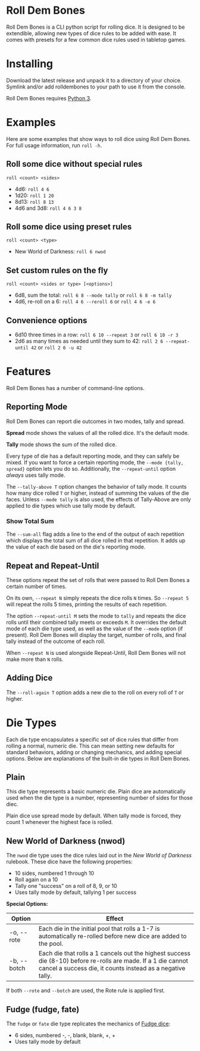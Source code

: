 # Roll Dem Bones

Roll Dem Bones is a CLI python script for rolling dice. It is designed to be extendible, allowing new types of dice rules to be added with ease. It comes with presets for a few common dice rules used in tabletop games.

# Installing

Download the latest release and unpack it to a directory of your choice. Symlink and/or add rolldembones to your path to use it from the console.

Roll Dem Bones requires [Python 3](https://www.python.org/).

# Examples

Here are some examples that show ways to roll dice using Roll Dem Bones. For full usage information, run `roll -h`.

## Roll some dice without special rules

`roll <count> <sides>`

* 4d6: `roll 4 6`
* 1d20: `roll 1 20`
* 8d13: `roll 8 13`
* 4d6 and 3d8: `roll 4 6 3 8`

## Roll some dice using preset rules

`roll <count> <type>`

* New World of Darkness: `roll 6 nwod`

## Set custom rules on the fly

`roll <count> <sides or type> [<options>]`

* 6d8, sum the total: `roll 6 8 --mode tally` or `roll 6 8 -m tally`
* 4d6, re-roll on a 6: `roll 4 6 --reroll 6` or `roll 4 6 -e 6`

## Convenience options

* 6d10 three times in a row: `roll 6 10 --repeat 3` or `roll 6 10 -r 3`
* 2d6 as many times as needed until they sum to 42: `roll 2 6 --repeat-until 42` or `roll 2 6 -u 42`

# Features

Roll Dem Bones has a number of command-line options.

## Reporting Mode

Roll Dem Bones can report die outcomes in two modes, tally and spread.

**Spread** mode shows the values of all the rolled dice. It's the default mode.

**Tally** mode shows the sum of the rolled dice.

Every type of die has a default reporting mode, and they can safely be mixed. If you want to force a certain reporting mode, the `--mode {tally, spread}` option lets you do so. Additionally, the `--repeat-until` option *always* uses tally mode.

The `--tally-above T` option changes the behavior of tally mode. It counts how many dice rolled `T` or higher, instead of summing the values of the die faces. Unless `--mode tally` is also used, the effects of Tally-Above are only applied to die types which use tally mode by default.

### Show Total Sum

The `--sum-all` flag adds a line to the end of the output of each repetition which displays the total sum of all dice rolled in that repetition. It adds up the value of each die based on the die's reporting mode.

## Repeat and Repeat-Until

These options repeat the set of rolls that were passed to Roll Dem Bones a certain number of times.

On its own, `--repeat N` simply repeats the dice rolls `N` times. So `--repeat 5` will repeat the rolls 5 times, printing the results of each repetition.

The option `--repeat-until M` sets the mode to `tally` and repeats the dice rolls until their combined tally meets or exceeds `M`. It overrides the default mode of each die type used, as well as the value of the `--mode` option (if present). Roll Dem Bones will display the target, number of rolls, and final tally instead of the outcome of each roll.

When `--repeat N` is used alongside Repeat-Until, Roll Dem Bones will not make more than `N` rolls.

## Adding Dice

The `--roll-again T` option adds a new die to the roll on every roll of `T` or higher.

# Die Types

Each die type encapsulates a specific set of dice rules that differ from rolling a normal, numeric die. This can mean setting new defaults for standard behaviors, adding or changing mechanics, and adding special options. Below are explanations of the built-in die types in Roll Dem Bones.

## Plain

This die type represents a basic numeric die. Plain dice are automatically used when the die type is a number, representing number of sides for those diec.

Plain dice use spread mode by default. When tally mode is forced, they count 1 whenever the highest face is rolled.

## New World of Darkness (nwod)

The `nwod` die type uses the dice rules laid out in the *New World of Darkness* rulebook. These dice have the following properties:

* 10 sides, numbered 1 through 10
* Roll again on a 10
* Tally one "success" on a roll of 8, 9, or 10
* Uses tally mode by default, tallying 1 per success

**Special Options:**

| Option | Effect |
|--------|---------|
| -o, --rote | Each die in the initial pool that rolls a 1-7 is automatically re-rolled before new dice are added to the pool. |
| -b, --botch | Each die that rolls a 1 cancels out the highest success die (8-10) before re-rolls are made. If a 1 die cannot cancel a success die, it counts instead as a negative tally. |

If both `--rote` and `--botch` are used, the Rote rule is applied first.

## Fudge (fudge, fate)

The `fudge` or `fate` die type replicates the mechanics of [Fudge dice](https://en.wikipedia.org/wiki/Fudge_%28role-playing_game_system%29#Fudge_dice):

* 6 sides, numbered -, -, blank, blank, +, +
* Uses tally mode by default
